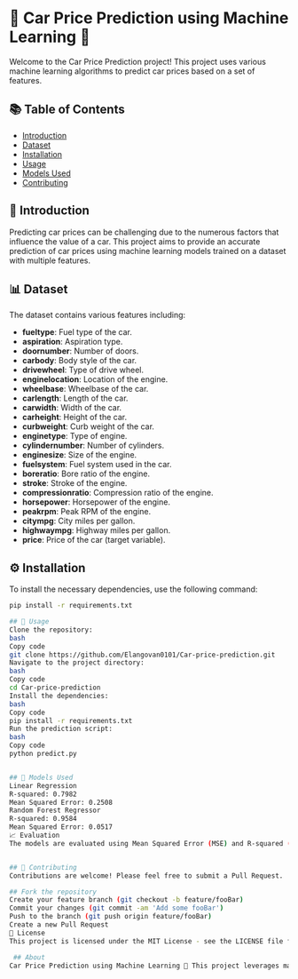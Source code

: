 # 🚗 Car Price Prediction using Machine Learning 🧠

Welcome to the Car Price Prediction project! This project uses various machine learning algorithms to predict car prices based on a set of features.

## 📚 Table of Contents

- [Introduction](#-introduction)
- [Dataset](#-dataset)
- [Installation](#-installation)
- [Usage](#-usage)
- [Models Used](#-models-used)
- [Contributing](#-contributing)

## 🌟 Introduction

Predicting car prices can be challenging due to the numerous factors that influence the value of a car. This project aims to provide an accurate prediction of car prices using machine learning models trained on a dataset with multiple features.

## 📊 Dataset

The dataset contains various features including:

- **fueltype**: Fuel type of the car.
- **aspiration**: Aspiration type.
- **doornumber**: Number of doors.
- **carbody**: Body style of the car.
- **drivewheel**: Type of drive wheel.
- **enginelocation**: Location of the engine.
- **wheelbase**: Wheelbase of the car.
- **carlength**: Length of the car.
- **carwidth**: Width of the car.
- **carheight**: Height of the car.
- **curbweight**: Curb weight of the car.
- **enginetype**: Type of engine.
- **cylindernumber**: Number of cylinders.
- **enginesize**: Size of the engine.
- **fuelsystem**: Fuel system used in the car.
- **boreratio**: Bore ratio of the engine.
- **stroke**: Stroke of the engine.
- **compressionratio**: Compression ratio of the engine.
- **horsepower**: Horsepower of the engine.
- **peakrpm**: Peak RPM of the engine.
- **citympg**: City miles per gallon.
- **highwaympg**: Highway miles per gallon.
- **price**: Price of the car (target variable).

## ⚙️ Installation

To install the necessary dependencies, use the following command:

```bash
pip install -r requirements.txt

## 🚀 Usage
Clone the repository:
bash
Copy code
git clone https://github.com/Elangovan0101/Car-price-prediction.git
Navigate to the project directory:
bash
Copy code
cd Car-price-prediction
Install the dependencies:
bash
Copy code
pip install -r requirements.txt
Run the prediction script:
bash
Copy code
python predict.py


## 🤖 Models Used
Linear Regression
R-squared: 0.7982
Mean Squared Error: 0.2508
Random Forest Regressor
R-squared: 0.9584
Mean Squared Error: 0.0517
📈 Evaluation
The models are evaluated using Mean Squared Error (MSE) and R-squared (R²) metrics.


## 🤝 Contributing
Contributions are welcome! Please feel free to submit a Pull Request.

## Fork the repository
Create your feature branch (git checkout -b feature/fooBar)
Commit your changes (git commit -am 'Add some fooBar')
Push to the branch (git push origin feature/fooBar)
Create a new Pull Request
📝 License
This project is licensed under the MIT License - see the LICENSE file for details.

 ## About
Car Price Prediction using Machine Learning 🧠 This project leverages machine learning techniques to predict car prices based on a comprehensive dataset. With features including engine size, horsepower, and more, our goal is to provide accurate predictions that aid both buyers and sellers in making informed decisions.

